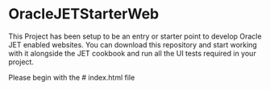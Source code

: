 # OracleJETStarterWeb

This Project has been setup to be an entry or starter point to develop Oracle JET enabled websites. You can download this repository and start working with it alongside the JET cookbook and run all the UI tests required in your project.

Please begin with the # index.html file
